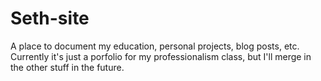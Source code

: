 # Seth-site

A place to document my education, personal projects, blog posts, etc.
Currently it's just a porfolio for my professionalism class, but I'll merge in the other stuff in the future.
